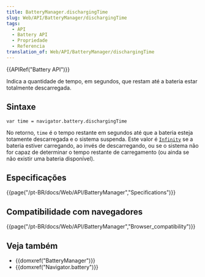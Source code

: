 ```yaml
---
title: BatteryManager.dischargingTime
slug: Web/API/BatteryManager/dischargingTime
tags:
  - API
  - Battery API
  - Propriedade
  - Referencia
translation_of: Web/API/BatteryManager/dischargingTime
---
```

{{APIRef("Battery API")}}

Indica a quantidade de tempo, em segundos, que restam até a bateria estar totalmente descarregada.

## Sintaxe

```
var time = navigator.battery.dischargingTime
```

No retorno, `time` é o tempo restante em segundos até que a bateria esteja totamente descarregada e o sistema suspenda. Este valor é [`Infinity`](/pt-BR/docs/JavaScript/Reference/Global_Objects/Infinity) se a bateria estiver carregando, ao invés de descarregando, ou se o sistema não for capaz de determinar o tempo restante de carregamento (ou ainda se não existir uma bateria disponível).

## Especificações

{{page("/pt-BR/docs/Web/API/BatteryManager","Specifications")}}

## Compatibilidade com navegadores

{{page("/pt-BR/docs/Web/API/BatteryManager","Browser_compatibility")}}

## Veja também

- {{domxref("BatteryManager")}}
- {{domxref("Navigator.battery")}}
